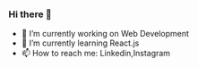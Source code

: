 ### Hi there 👋


- 🔭 I’m currently working on Web Development
- 🌱 I’m currently learning React.js
- 📫 How to reach me: Linkedin,Instagram
<!--
- 👯 I’m looking to collaborate on ...
- 🤔 I’m looking for help with ...
- 💬 Ask me about ...

- 😄 Pronouns: ...
- ⚡ Fun fact: ...
-->

